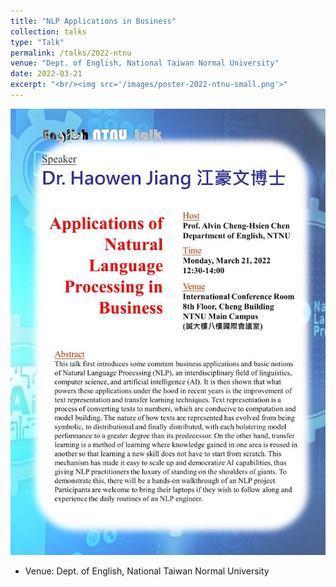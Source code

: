 ```yaml
---
title: "NLP Applications in Business"
collection: talks
type: "Talk"
permalink: /talks/2022-ntnu
venue: "Dept. of English, National Taiwan Normal University"
date: 2022-03-21
excerpt: "<br/><img src='/images/poster-2022-ntnu-small.png'>"
---
```


![](/images/poster-2022-ntnu.png)
- Venue: Dept. of English, National Taiwan Normal University
